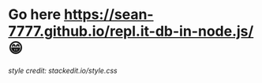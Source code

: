 # Go here https://sean-7777.github.io/repl.it-db-in-node.js/ :grin:
###### style credit: stackedit.io/style.css
